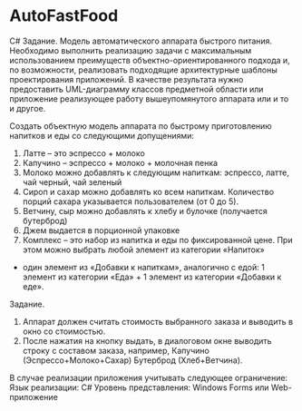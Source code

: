 # AutoFastFood
C#
Задание. Модель автоматического аппарата быстрого питания.
Необходимо выполнить реализацию задачи с максимальным использованием преимуществ объектно-ориентированного подхода и, 
по возможности, реализовать подходящие архитектурные шаблоны проектирования приложений.
В качестве результата нужно предоставить UML-диаграмму классов предметной области или приложение реализующее работу 
вышеупомянутого аппарата или и то и другое.

Создать объектную модель аппарата по быстрому приготовлению напитков и еды со следующими допущениями:
1. Латте – это эспрессо + молоко
2. Капучино – эспрессо + молоко + молочная пенка
3. Молоко можно добавлять к следующим напиткам: эспрессо, латте, чай черный, чай зеленый
4. Сироп и сахар можно добавлять ко всем напиткам. Количество порций сахара указывается пользователем (от 0 до 5).
5. Ветчину, сыр можно добавлять к хлебу и булочке (получается бутерброд)
6. Джем выдается в порционной упаковке
7. Комплекс – это набор из напитка и еды по фиксированной цене. При этом можно выбрать любой элемент из категории «Напиток» 
+ один элемент из «Добавки к напиткам», аналогично с едой: 1 элемент из категории «Еда» + 1 элемент из категории «Добавки к еде».

Задание.
1. Аппарат должен считать стоимость выбранного заказа и выводить в окно со стоимостью.
2. После нажатия на кнопку выдать, в диалоговом окне выводить строку с составом заказа, например, Капучино (Эспрессо+Молоко+Сахар)
Бутерброд (Хлеб+Ветчина).

В случае реализации приложения учитывать следующее ограничение:
Язык реализации: C#
Уровень представления: Windows Forms или Web-приложение
